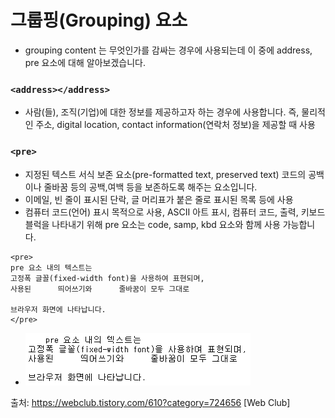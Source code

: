 # 그룹핑(Grouping) 요소
- grouping content 는 무엇인가를 감싸는 경우에 사용되는데 이 중에 address, pre 요소에 대해 알아보겠습니다.

### `<address></address>`
- 사람(들), 조직(기업)에 대한 정보를 제공하고자 하는 경우에 사용합니다.
즉, 물리적인 주소, digital location, contact information(연락처 정보)을 제공할 때 사용

### `<pre>`
- 지정된 텍스트 서식 보존 요소(pre-formatted text, preserved text) 코드의 공백이나 줄바꿈 등의 공백,여백 등을 보존하도록 해주는 요소입니다.
- 이메일, 빈 줄이 표시된 단락, 글 머리표가 붙은 줄로 표시된 목록 등에 사용
- 컴퓨터 코드(언어) 표시 목적으로 사용, ASCII 아트 표시, 컴퓨터 코드, 출력, 키보드 블럭을 나타내기 위해 pre 요소는 code, samp, kbd 요소와 함께 사용 가능합니다.
```
<pre>
pre 요소 내의 텍스트는
고정폭 글꼴(fixed-width font)을 사용하여 표현되며,
사용된      띄어쓰기와      줄바꿈이 모두 그대로

브라우저 화면에 나타납니다.
</pre>
```
- ![img_1](../images/pre.png)


출처: https://webclub.tistory.com/610?category=724656 [Web Club]